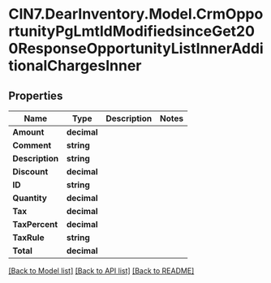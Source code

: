 # CIN7.DearInventory.Model.CrmOpportunityPgLmtIdModifiedsinceGet200ResponseOpportunityListInnerAdditionalChargesInner

## Properties

| Name            | Type        | Description | Notes |
| --------------- | ----------- | ----------- | ----- |
| **Amount**      | **decimal** |             |
| **Comment**     | **string**  |             |
| **Description** | **string**  |             |
| **Discount**    | **decimal** |             |
| **ID**          | **string**  |             |
| **Quantity**    | **decimal** |             |
| **Tax**         | **decimal** |             |
| **TaxPercent**  | **decimal** |             |
| **TaxRule**     | **string**  |             |
| **Total**       | **decimal** |             |

[[Back to Model list]](../README.md#documentation-for-models) [[Back to API list]](../README.md#documentation-for-api-endpoints) [[Back to README]](../README.md)
